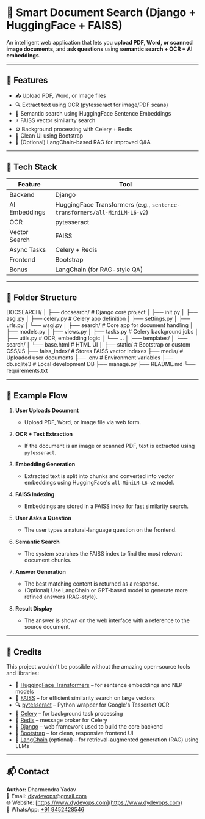 # 📄 Smart Document Search (Django + HuggingFace + FAISS)

An intelligent web application that lets you **upload PDF, Word, or scanned image documents**, and **ask questions** using **semantic search + OCR + AI embeddings**.


---


## 🚀 Features

- 📤 Upload PDF, Word, or Image files
- 🔍 Extract text using OCR (pytesseract for image/PDF scans)
- 🧠 Semantic search using HuggingFace Sentence Embeddings
- ⚡ FAISS vector similarity search
- ⚙️ Background processing with Celery + Redis
- 🎨 Clean UI using Bootstrap
- 🔎 (Optional) LangChain-based RAG for improved Q&A


---

## 🧠 Tech Stack

| Feature | Tool |
|--------|------|
| Backend | Django |
| AI Embeddings | HuggingFace Transformers (e.g., `sentence-transformers/all-MiniLM-L6-v2`) |
| OCR | pytesseract |
| Vector Search | FAISS |
| Async Tasks | Celery + Redis |
| Frontend | Bootstrap |
| Bonus | LangChain (for RAG-style QA) |

---

## 📂 Folder Structure

DOCSEARCH/
│
├── docsearch/ # Django core project
│ ├── init.py
│ ├── asgi.py
│ ├── celery.py # Celery app definition
│ ├── settings.py
│ ├── urls.py
│ └── wsgi.py
│
├── search/ # Core app for document handling
│ ├── models.py
│ ├── views.py
│ ├── tasks.py # Celery background jobs
│ ├── utils.py # OCR, embedding logic
│ └── ...
│
├── templates/
│ └── search/
│ └── base.html # HTML UI
│
├── static/ # Bootstrap or custom CSS/JS
├── faiss_index/ # Stores FAISS vector indexes
├── media/ # Uploaded user documents
├── .env # Environment variables
├── db.sqlite3 # Local development DB
├── manage.py
├── README.md
└── requirements.txt


---

## 🔁 Example Flow

1. **User Uploads Document**
   - Upload PDF, Word, or Image file via web form.

2. **OCR + Text Extraction**
   - If the document is an image or scanned PDF, text is extracted using `pytesseract`.

3. **Embedding Generation**
   - Extracted text is split into chunks and converted into vector embeddings using HuggingFace's `all-MiniLM-L6-v2` model.

4. **FAISS Indexing**
   - Embeddings are stored in a FAISS index for fast similarity search.

5. **User Asks a Question**
   - The user types a natural-language question on the frontend.

6. **Semantic Search**
   - The system searches the FAISS index to find the most relevant document chunks.

7. **Answer Generation**
   - The best matching content is returned as a response.
   - (Optional) Use LangChain or GPT-based model to generate more refined answers (RAG-style).

8. **Result Display**
   - The answer is shown on the web interface with a reference to the source document.

---

## 🙌 Credits

This project wouldn't be possible without the amazing open-source tools and libraries:

- 🤗 [HuggingFace Transformers](https://huggingface.co/transformers) – for sentence embeddings and NLP models
- 🧠 [FAISS](https://github.com/facebookresearch/faiss) – for efficient similarity search on large vectors
- 🔍 [pytesseract](https://github.com/madmaze/pytesseract) – Python wrapper for Google's Tesseract OCR
- 🔄 [Celery](https://docs.celeryq.dev/) – for background task processing
- 💽 [Redis](https://redis.io/) – message broker for Celery
- 🧱 [Django](https://www.djangoproject.com/) – web framework used to build the core backend
- 🧰 [Bootstrap](https://getbootstrap.com/) – for clean, responsive frontend UI
- 🧠 [LangChain](https://www.langchain.com/) (optional) – for retrieval-augmented generation (RAG) using LLMs

---

## 📬 Contact

**Author:** Dharmendra Yadav  
📧 Email: dkydevops@gmail.com  
🌐 Website: [https://www.dydevops.com](https://www.dydevops.com)  
📱 WhatsApp: [+91 9452428546](https://wa.me/919452428546)


